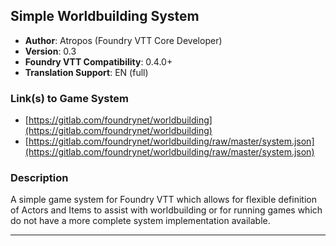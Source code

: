 ## Simple Worldbuilding System	

* **Author**: Atropos (Foundry VTT Core Developer)	
* **Version**: 0.3	
* **Foundry VTT Compatibility**: 0.4.0+	
* **Translation Support**: EN (full)	

### Link(s) to Game System	
* [https://gitlab.com/foundrynet/worldbuilding](https://gitlab.com/foundrynet/worldbuilding)	
* [https://gitlab.com/foundrynet/worldbuilding/raw/master/system.json](https://gitlab.com/foundrynet/worldbuilding/raw/master/system.json)	

### Description	
A simple game system for Foundry VTT which allows for flexible definition of Actors and Items to assist with worldbuilding or for running games which do not have a more complete system implementation available.	

---	

